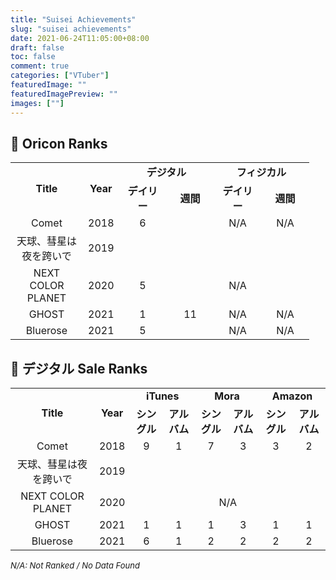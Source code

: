 ```yaml
---
title: "Suisei Achievements"
slug: "suisei achievements"
date: 2021-06-24T11:05:00+08:00
draft: false
toc: false
comment: true
categories: ["VTuber"]
featuredImage: ""
featuredImagePreview: ""
images: [""]
---
```


## 🌟 Oricon Ranks

<font size="2">
<table cellspacing="0" border="0">
	<colgroup span="6"></colgroup>
	<tr>
		<td rowspan=2 align="center" valign=middle width=100pt><b>Title</b></td>
		<td rowspan=2 align="center" valign=middle width=20pt><b>Year</b></td>
		<td colspan=2 align="center" valign=middle><b>デジタル</b></td>
		<td colspan=2 align="center" valign=middle><b>フィジカル</b></td>
	</tr>
	<tr>
		<td align="center" valign=middle width=60pt><b>デイリー</b></td>
		<td align="center" valign=middle width=60pt><b>週間</b></td>
		<td align="center" valign=middle width=60pt><b>デイリー</b></td>
		<td align="center" valign=middle width=60pt><b>週間</b></td>
	</tr>
	<tr>
		<td align="center" valign=middle>Comet</td>
		<td align="center" valign=middle>2018</td>
		<td align="center" valign=middle>6</td> <!--デジタル デイリー-->
		<td align="center" valign=middle></td> <!--デジタル 週間-->
		<td align="center" valign=middle>N/A</td> <!--フィジカル デイリー-->
		<td align="center" valign=middle>N/A</td> <!--フィジカル 週間-->
	</tr>
    <tr>
		<td align="center" valign=middle>天球、彗星は夜を跨いで</td>
		<td align="center" valign=middle>2019</td>
		<td align="center" valign=middle></td> <!--デジタル デイリー-->
		<td align="center" valign=middle></td> <!--デジタル 週間-->
		<td align="center" valign=middle></td> <!--フィジカル デイリー-->
		<td align="center" valign=middle></td> <!--フィジカル 週間-->
	</tr>
	<tr>
		<td align="center" valign=middle>NEXT COLOR PLANET</td>
		<td align="center" valign=middle>2020</td>
		<td align="center" valign=middle>5</td>
		<td align="center" valign=middle colspan=3>N/A</td>
	</tr>
	<tr>
		<td align="center" valign=middle>GHOST</td>
		<td align="center" valign=middle>2021</td>
		<td align="center" valign=middle>1</td> <!--デジタル デイリー-->
		<td align="center" valign=middle>11</td> <!--デジタル 週間-->
		<td align="center" valign=middle>N/A</td> <!--フィジカル デイリー-->
		<td align="center" valign=middle>N/A</td> <!--フィジカル 週間-->
	</tr>
	<tr>
		<td align="center" valign=middle>Bluerose</td>
		<td align="center" valign=middle>2021</td>
		<td align="center" valign=middle>5</td> <!--デジタル デイリー-->
		<td align="center" valign=middle></td> <!--デジタル 週間-->
		<td align="center" valign=middle>N/A</td> <!--フィジカル デイリー-->
		<td align="center" valign=middle>N/A</td> <!--フィジカル 週間-->
	</tr>
</table>
</font>

## 🌃 デジタル Sale Ranks

<font size="2">
<table cellspacing="0" border="0">
	<colgroup span="6"></colgroup>
	<tr>
		<td rowspan=2 align="center" valign=middle width=130pt><b>Title</b></td>
		<td rowspan=2 align="center" valign=middle width=20pt><b>Year</b></td>
		<td colspan=2 align="center" valign=middle><b>iTunes</b></td>
		<td colspan=2 align="center" valign=middle><b>Mora</b></td>
        <td colspan=2 align="center" valign=middle><b>Amazon</b></td>
	</tr>
	<tr>
		<td align="center" valign=middle width=40pt><b>シングル</b></td>
		<td align="center" valign=middle width=40pt><b>アルバム</b></td>
		<td align="center" valign=middle width=40pt><b>シングル</b></td>
		<td align="center" valign=middle width=40pt><b>アルバム</b></td>
        <td align="center" valign=middle width=40pt><b>シングル</b></td>
		<td align="center" valign=middle width=40pt><b>アルバム</b></td>
	</tr>
	<tr>
		<td align="center" valign=middle>Comet</td>
		<td align="center" valign=middle>2018</td>
		<td align="center" valign=middle>9</td> <!--iTunes シングル-->
		<td align="center" valign=middle>1</td> <!--iTunes アルバム-->
		<td align="center" valign=middle>7</td> <!--Mora シングル-->
		<td align="center" valign=middle>3</td> <!--Mora アルバム-->
        <td align="center" valign=middle>3</td> <!--Amazon シングル-->
		<td align="center" valign=middle>2</td> <!--Amazon アルバム-->
	</tr>
    <tr>
		<td align="center" valign=middle>天球、彗星は夜を跨いで</td>
		<td align="center" valign=middle>2019</td>
		<td align="center" valign=middle></td> <!--iTunes シングル-->
		<td align="center" valign=middle></td> <!--iTunes アルバム-->
		<td align="center" valign=middle></td> <!--Mora シングル-->
		<td align="center" valign=middle></td> <!--Mora アルバム-->
        <td align="center" valign=middle></td> <!--Amazon シングル-->
		<td align="center" valign=middle></td> <!--Amazon アルバム-->
	</tr>
	<tr>
		<td align="center" valign=middle>NEXT COLOR PLANET</td>
		<td align="center" valign=middle>2020</td>
		<td colspan=6 align="center" valign=middle>N/A</td>
	</tr>
	<tr>
		<td align="center" valign=middle>GHOST</td>
		<td align="center" valign=middle>2021</td>
		<td align="center" valign=middle>1</td> <!--iTunes シングル-->
		<td align="center" valign=middle>1</td> <!--iTunes アルバム-->
		<td align="center" valign=middle>1</td> <!--Mora シングル-->
		<td align="center" valign=middle>3</td> <!--Mora アルバム-->
        <td align="center" valign=middle>1</td> <!--Amazon シングル-->
		<td align="center" valign=middle>1</td> <!--Amazon アルバム-->
	</tr>
	<tr>
		<td align="center" valign=middle>Bluerose</td>
		<td align="center" valign=middle>2021</td>
		<td align="center" valign=middle>6</td> <!--iTunes シングル-->
		<td align="center" valign=middle>1</td> <!--iTunes アルバム-->
		<td align="center" valign=middle>2</td> <!--Mora シングル-->
		<td align="center" valign=middle>2</td> <!--Mora アルバム-->
        <td align="center" valign=middle>2</td> <!--Amazon シングル-->
		<td align="center" valign=middle>2</td> <!--Amazon アルバム-->
	</tr>
</table>
</font>

<font size="2">*N/A: Not Ranked / No Data Found*</font>
